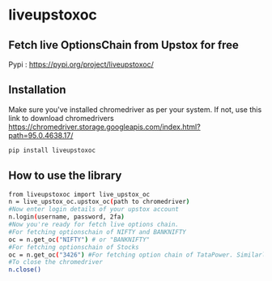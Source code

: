 # liveupstoxoc
## Fetch live OptionsChain from Upstox for free

Pypi : https://pypi.org/project/liveupstoxoc/

## Installation

Make sure you've installed chromedriver as per your system. 
If not, use this link to download chromedrivers https://chromedriver.storage.googleapis.com/index.html?path=95.0.4638.17/


```sh
pip install liveupstoxoc
```


## How to use the library

```sh
from liveupstoxoc import live_upstox_oc
n = live_upstox_oc.upstox_oc(path to chromedriver)
#Now enter login details of your upstox account
n.login(username, password, 2fa)
#Now you're ready for fetch live options chain. 
#For fetching optionschain of NIFTY and BANKNIFTY
oc = n.get_oc("NIFTY") # or "BANKNIFTY"
#For fetching optionschain of Stocks
oc = n.get_oc("3426") #For fetching option chain of TataPower. Similarly enter Token of the stocks you want to Fetch options chain for. 
#To close the chromedriver
n.close()
```
